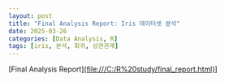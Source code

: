 ```yaml
---
layout: post
title: "Final Analysis Report: Iris 데이터셋 분석"
date: 2025-03-26
categories: [Data Analysis, R]
tags: [iris, 분석, 회귀, 상관관계]
---
```


[Final Analysis Report][(file:///C:/R%20study/final_report.html)](https://enook.jbnu.ac.kr/files/329/tyoung612345@gmail.com/51.html)]
